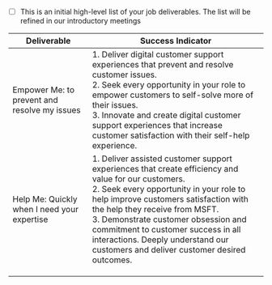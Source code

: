 - [ ] This is an initial high-level list of your job deliverables.  The list will be refined in our introductory meetings


|Deliverable| Success Indicator |
|--|--|
| Empower Me: to prevent and resolve my issues | 1. Deliver digital customer support experiences that prevent and resolve customer issues. <br/> 2. Seek every opportunity in your role to empower customers to self-solve more of their issues. <br/> 3. Innovate and create digital customer support experiences that increase customer satisfaction with their self-help experience. 
 Help Me: Quickly when I need your expertise|1.	Deliver assisted customer support experiences that create efficiency and value for our customers. <br/> 2.	Seek every opportunity in your role to help improve customers satisfaction with the help they receive from MSFT. <br/>3.	Demonstrate customer obsession and commitment to customer success in all interactions. Deeply understand our customers and deliver customer desired outcomes. 
|  |  |
|  |  |
|  |  |

